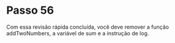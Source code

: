 # Passo 56

Com essa revisão rápida concluída, você deve remover a função addTwoNumbers, a variável de sum e a instrução de log.